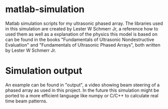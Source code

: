 # matlab-simulation
Matlab simulation scripts for my ultrasonic phased array.
The libraries used in this simulation are created by Lester W Schmerr Jr, a reference how to used them as well as a explanation of the physics this model is based on can be found in the books "Fundamentals of Ultrasonic Nondestructive Evaluation" and "Fundamentals of Ultrasonic Phased Arrays", both written by Lester W Schmerr Jr.

# Simulation output
An example can be found in "output", a video showing beam steering of a phased array as used in this project. In the future this simulation might be ported to a more efficient language like numpy or C/C++ to calculate real time beam patterns.
